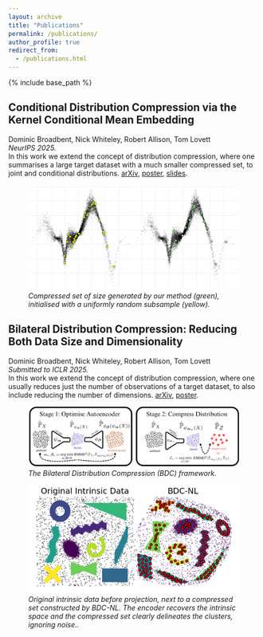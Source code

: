 ```yaml
---
layout: archive
title: "Publications"
permalink: /publications/
author_profile: true
redirect_from:
  - /publications.html
---
```



{% include base_path %}


## Conditional Distribution Compression via the Kernel Conditional Mean Embedding
Dominic Broadbent, Nick Whiteley, Robert Allison, Tom Lovett  
*NeurIPS 2025.*  
In this work we extend the concept of distribution compression, where one summarises a large target dataset with a much smaller compressed set, to joint and conditional distributions. 
[arXiv](https://arxiv.org/abs/2504.10139), 
[poster](/files/conditional_compression_poster.pdf),
[slides](/files/conditional_compression_slides.pdf).

<figure>
  <img src="/images/conditional_compression_picture.png" 
       alt="Compressed set vs random subsample" 
       style="max-width:100%; height:auto;">
  <figcaption>
    <em>Compressed set of size generated by our method (green), initialised with a uniformly random subsample (yellow).</em>
  </figcaption>
</figure>


## Bilateral Distribution Compression: Reducing Both Data Size and Dimensionality
Dominic Broadbent, Nick Whiteley, Robert Allison, Tom Lovett  
*Submitted to ICLR 2025.*  
In this work we extend the concept of distribution compression, where one usually reduces just the number of observations of a target dataset, to also include reducing the number of dimensions. 
[arXiv](https://arxiv.org/abs/2509.17543), [poster](/files/bilateral_compression_poster.pdf).

<figure>
  <img src="/images/bilateral_compression_picture_one.png" 
       alt="The Bilateral Distribution Compression (BDC) framework." 
       style="max-width:100%; height:auto;">
  <figcaption>
    <em>The Bilateral Distribution Compression (BDC) framework.</em>
  </figcaption>
</figure>

<figure>
  <img src="/images/bilateral_compression_picture_two.png" 
       alt="Image showing BDC compressed set versus original pre-random projection data." 
       style="max-width:100%; height:auto;">
  <figcaption>
    <em>Original intrinsic data before projection, next to a compressed set constructed by BDC-NL. The encoder recovers the intrinsic space and the compressed set clearly delineates the clusters, ignoring noise..</em>
  </figcaption>
</figure>




